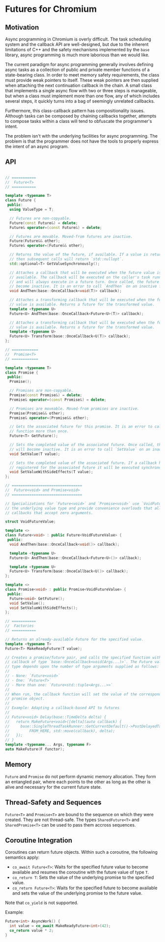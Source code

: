 # Futures for Chromium

## Motivation

Async programming in Chromium is overly difficult. The task scheduling system and the callback
API are well-designed, but due to the inherent limitations of C++ and the safety mechanisms
implemented by the `base` library, async programming is much more laborious than we would like.

The current paradigm for async programming generally involves defining async tasks as a
collection of public and private member functions of a state-bearing class. In order to meet
memory safety requirements, the class must provide weak pointers to itself. These weak pointers
are then supplied when attaching the next continuation callback in the chain. A small class that
implements a single async flow with two or three steps is manageable, but when a class must
implement more than one flow, any of which includes several steps, it quickly turns into a bag
of seemingly unrelated callbacks.

Furthermore, this class-callback pattern has compositionality issues. Although tasks can be
composed by chaining callbacks together, attempts to compose tasks within a class will tend
to obfuscate the programmer's intent.

The problem isn't with the underlying facilities for async programming. The problem is that the
programmer does not have the tools to properly express the intent of an async program.

## API

```cpp

// ===========
//  Future<T>
// ===========

template <typename T>
class Future {
 public:
  using ValueType = T;

  // Futures are non-copyable.
  Future(const Future&) = delete;
  Future& operator=(const Future&) = delete;

  // Futures are movable. Moved-from futures are inactive.
  Future(Future&& other);
  Future& operator=(Future&& other);

  // Returns the value of the future, if available. If a value is returned,
  // then subsequent calls will return `std::nullopt`.
  std::optional<T> GetValueSynchronously();

  // Attaches a callback that will be executed when the future value is
  // available. The callback will be executed on the caller's task runner
  // and will always execute in a future turn. Once called, the future will
  // become inactive. It is an error to call `AndThen` on an inactive future.
  void AndThen(base::OnceCallback<void(T)> callback);

  // Attaches a transforming callback that will be executed when the future
  // value is available. Returns a future for the transformed value.
  template <typename U>
  Future<U> AndThen(base::OnceCallback<Future<U>(T)> callback);

  // Attaches a transforming callback that will be executed when the future
  // value is available. Returns a future for the transformed value.
  template <typename U>
  Future<U> Transform(base::OnceCallback<U(T)> callback);
};

// ============
//  Promise<T>
// ============

template <typename T>
class Promise {
 public:
  Promise();

  // Promises are non-copyable.
  Promise(const Promise&) = delete;
  Promise& operator=(const Promise&) = delete;

  // Promises are moveable. Moved-from promises are inactive.
  Promise(Promise&& other);
  Promise& operator=(Promise&& other);

  // Gets the associated future for this promise. It is an error to call this
  // function more than once.
  Future<T> GetFuture();

  // Sets the completed value of the associated future. Once called, the promise
  // will become inactive. It is an error to call `SetValue` on an inactive promise.
  void SetValue(T value);

  // Sets the completed value of the associated future. If a callback has been
  // registered for the associated future it will be executed synchronously.
  void SetValueWithSideEffects(T value);
};

// ================================
//  Future<void> and Promise<void>
// ================================

// Specializations for `Future<void>` and `Promise<void>` use `VoidFutureValue` as
// the underlying value type and provide convenience overloads that allow attaching
// callbacks that accept zero arguments.

struct VoidFutureValue;

template <>
class Future<void> : public Future<VoidFutureValue> {
 public:
  void AndThen(base::OnceCallback<void()> callback);

  template <typename U>
  Future<U> AndThen(base::OnceCallback<Future<U>()> callback);

  template <typename U>
  Future<U> Transform(base::OnceCallback<U()> callback);
};

template <>
class Promise<void> : public Promise<VoidFutureValue> {
 public:
  Future<void> GetFuture();
  void SetValue();
  void SetValueWithSideEffects();
};

// ===========
//  Factories
// ===========

// Returns an already-available Future for the specified value.
template <typename T>
Future<T> MakeReadyFuture(T value);

// Creates a promise/future pair, and calls the specified function with a
// callback of type `base::OnceCallback<void(Args...)>`. The Future value
// type depends upon the number of type arguments supplied as follows:
//
// - None: `Future<void>`
// - One: `Future<T>`
// - More than one: `Future<std::tuple<Args...>>`
//
// When run, the callback function will set the value of the corresponding
// promise object.
//
// Example: Adapting a callback-based API to futures
//
// Future<void> Delay(base::TimeDelta delta) {
//   return MakeFuture<void>([delta](auto callback) {
//     base::SingleThreadTaskRunner::GetCurrentDefault()->PostDelayedTask(
//         FROM_HERE, std::move(callback), delta);
//   });
// }
template <typename... Args, typename F>
auto MakeFuture(F functor);

```

## Memory

`Future` and `Promise` do not perform dynamic memory allocation. They form an entangled
pair, where each points to the other as long as the other is alive and necessary for the
current future state.

## Thread-Safety and Sequences

`Future<T>` and `Promise<T>` are bound to the sequence on which they were created.
They are not thread-safe. The types `SharedFuture<T>` and `SharedPromise<T>` can be
used to pass them accross sequences.

## Coroutine Integration

Coroutines can return future objects. Within such a coroutine, the following semantics
apply:

* `co_await Future<T>`: Waits for the specified future value to become available and resumes
the coroutine with the future value of type `T`.
* `co_return T`: Sets the value of the underlying promise to the specified value.
* `co_return Future<T>`: Waits for the specified future to become available and sets the
value of the underlying promise to the future value.

Note that `co_yield` is not supported.

Example:

```cpp
Future<int> AsyncWork() {
  int value = co_await MakeReadyFuture<int>(42);
  co_return value * 2;
}
```
